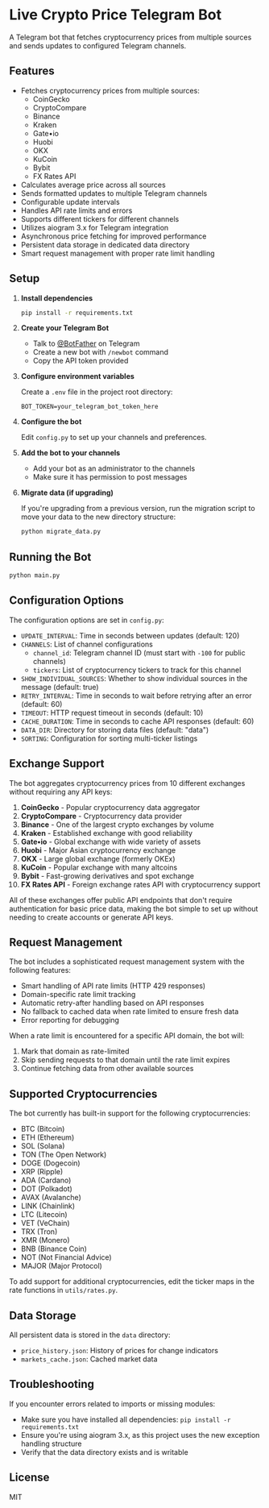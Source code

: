# Live Crypto Price Telegram Bot

A Telegram bot that fetches cryptocurrency prices from multiple sources and sends updates to configured Telegram channels.

## Features

- Fetches cryptocurrency prices from multiple sources:
  - CoinGecko
  - CryptoCompare
  - Binance
  - Kraken
  - Gate•io
  - Huobi
  - OKX
  - KuCoin
  - Bybit
  - FX Rates API
- Calculates average price across all sources
- Sends formatted updates to multiple Telegram channels
- Configurable update intervals
- Handles API rate limits and errors
- Supports different tickers for different channels
- Utilizes aiogram 3.x for Telegram integration
- Asynchronous price fetching for improved performance
- Persistent data storage in dedicated data directory
- Smart request management with proper rate limit handling

## Setup

1. **Install dependencies**

   ```bash
   pip install -r requirements.txt
   ```

2. **Create your Telegram Bot**

   - Talk to [@BotFather](https://t.me/BotFather) on Telegram
   - Create a new bot with `/newbot` command
   - Copy the API token provided

3. **Configure environment variables**

   Create a `.env` file in the project root directory:

   ```
   BOT_TOKEN=your_telegram_bot_token_here
   ```

4. **Configure the bot**

   Edit `config.py` to set up your channels and preferences.

5. **Add the bot to your channels**

   - Add your bot as an administrator to the channels
   - Make sure it has permission to post messages

6. **Migrate data (if upgrading)**

   If you're upgrading from a previous version, run the migration script to move your data to the new directory structure:

   ```bash
   python migrate_data.py
   ```

## Running the Bot

```bash
python main.py
```

## Configuration Options

The configuration options are set in `config.py`:

- `UPDATE_INTERVAL`: Time in seconds between updates (default: 120)
- `CHANNELS`: List of channel configurations
  - `channel_id`: Telegram channel ID (must start with `-100` for public channels)
  - `tickers`: List of cryptocurrency tickers to track for this channel
- `SHOW_INDIVIDUAL_SOURCES`: Whether to show individual sources in the message (default: true)
- `RETRY_INTERVAL`: Time in seconds to wait before retrying after an error (default: 60)
- `TIMEOUT`: HTTP request timeout in seconds (default: 10)
- `CACHE_DURATION`: Time in seconds to cache API responses (default: 60)
- `DATA_DIR`: Directory for storing data files (default: "data")
- `SORTING`: Configuration for sorting multi-ticker listings

## Exchange Support

The bot aggregates cryptocurrency prices from 10 different exchanges without requiring any API keys:

1. **CoinGecko** - Popular cryptocurrency data aggregator
2. **CryptoCompare** - Cryptocurrency data provider
3. **Binance** - One of the largest crypto exchanges by volume
4. **Kraken** - Established exchange with good reliability
5. **Gate•io** - Global exchange with wide variety of assets
6. **Huobi** - Major Asian cryptocurrency exchange
7. **OKX** - Large global exchange (formerly OKEx)
8. **KuCoin** - Popular exchange with many altcoins
9. **Bybit** - Fast-growing derivatives and spot exchange
10. **FX Rates API** - Foreign exchange rates API with cryptocurrency support

All of these exchanges offer public API endpoints that don't require authentication for basic price data, making the bot simple to set up without needing to create accounts or generate API keys.

## Request Management

The bot includes a sophisticated request management system with the following features:

- Smart handling of API rate limits (HTTP 429 responses)
- Domain-specific rate limit tracking
- Automatic retry-after handling based on API responses
- No fallback to cached data when rate limited to ensure fresh data
- Error reporting for debugging

When a rate limit is encountered for a specific API domain, the bot will:

1. Mark that domain as rate-limited
2. Skip sending requests to that domain until the rate limit expires
3. Continue fetching data from other available sources

## Supported Cryptocurrencies

The bot currently has built-in support for the following cryptocurrencies:

- BTC (Bitcoin)
- ETH (Ethereum)
- SOL (Solana)
- TON (The Open Network)
- DOGE (Dogecoin)
- XRP (Ripple)
- ADA (Cardano)
- DOT (Polkadot)
- AVAX (Avalanche)
- LINK (Chainlink)
- LTC (Litecoin)
- VET (VeChain)
- TRX (Tron)
- XMR (Monero)
- BNB (Binance Coin)
- NOT (Not Financial Advice)
- MAJOR (Major Protocol)

To add support for additional cryptocurrencies, edit the ticker maps in the rate functions in `utils/rates.py`.

## Data Storage

All persistent data is stored in the `data` directory:

- `price_history.json`: History of prices for change indicators
- `markets_cache.json`: Cached market data

## Troubleshooting

If you encounter errors related to imports or missing modules:

- Make sure you have installed all dependencies: `pip install -r requirements.txt`
- Ensure you're using aiogram 3.x, as this project uses the new exception handling structure
- Verify that the data directory exists and is writable

## License

MIT

